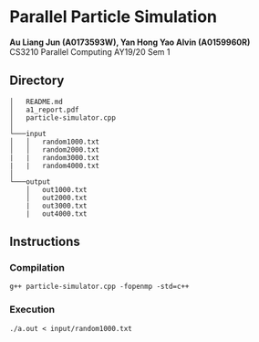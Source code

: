 # Parallel Particle Simulation
**Au Liang Jun (A0173593W), Yan Hong Yao Alvin (A0159960R)**  
CS3210 Parallel Computing AY19/20 Sem 1


## Directory
```
│   README.md
│   a1_report.pdf
│   particle-simulator.cpp
│
└───input
│   │   random1000.txt
│   │   random2000.txt
|   |   random3000.txt
|   |   random4000.txt
│   
└───output
    │   out1000.txt
    │   out2000.txt
    |   out3000.txt
    |   out4000.txt
```
## Instructions
### Compilation
`g++ particle-simulator.cpp -fopenmp -std=c++`

### Execution
`./a.out < input/random1000.txt`
